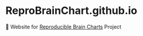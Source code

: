 # ReproBrainChart.github.io
:triangular_ruler: Website for [Reproducible Brain Charts](https://reprobrainchart.github.io/) Project
